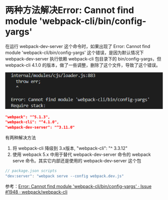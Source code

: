 # 两种方法解决Error: Cannot find module 'webpack-cli/bin/config-yargs'
在运行 webpack-dev-server 这个命令时，如果出现了 Error: Cannot find module 'webpack-cli/bin/config-yargs' 这个错误，是因为默认情况下 webpack-dev-server 执行依赖 webpack-cli 包目录下的 bin/config-yargs，但 webpack-cli 4.1.0 的版本，做了一些调整，删除了这个文件，导致了这个错误。

![config-yargs_error.png](../../../images/blog/node/config-yargs_error.png)

```json
"webpack": "^5.1.3",
"webpack-cli": "^4.1.0",
"webpack-dev-server": "^3.11.0"
```
有两种解决方法
1. 将 webpack-cli 降级到 3.x版本, "webpack-cli": "^ 3.3.12"
2. 使用 webpack 5.x 中用于替代 webpack-dev-server 命令的 webpack serve 命令。其实它内部还是使用的 webpack-dev-server 这个包

```js
// package.json scripts
"dev:server": "webpack serve --config webpack.dev.js"
```

参考：[Error: Cannot find module 'webpack-cli/bin/config-yargs' · Issue #1948 · webpack/webpack-cli](https://github.com/webpack/webpack-cli/issues/1948)
